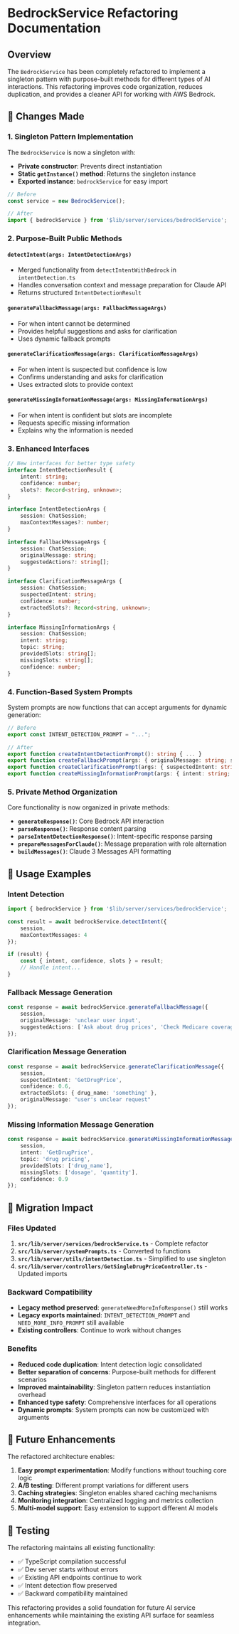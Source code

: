 # BedrockService Refactoring Documentation

## Overview

The `BedrockService` has been completely refactored to implement a singleton pattern with purpose-built methods for different types of AI interactions. This refactoring improves code organization, reduces duplication, and provides a cleaner API for working with AWS Bedrock.

## 🔄 **Changes Made**

### **1. Singleton Pattern Implementation**

The `BedrockService` is now a singleton with:

- **Private constructor**: Prevents direct instantiation
- **Static `getInstance()` method**: Returns the singleton instance
- **Exported instance**: `bedrockService` for easy import

```typescript
// Before
const service = new BedrockService();

// After
import { bedrockService } from '$lib/server/services/bedrockService';
```

### **2. Purpose-Built Public Methods**

#### **`detectIntent(args: IntentDetectionArgs)`**

- Merged functionality from `detectIntentWithBedrock` in `intentDetection.ts`
- Handles conversation context and message preparation for Claude API
- Returns structured `IntentDetectionResult`

#### **`generateFallbackMessage(args: FallbackMessageArgs)`**

- For when intent cannot be determined
- Provides helpful suggestions and asks for clarification
- Uses dynamic fallback prompts

#### **`generateClarificationMessage(args: ClarificationMessageArgs)`**

- For when intent is suspected but confidence is low
- Confirms understanding and asks for clarification
- Uses extracted slots to provide context

#### **`generateMissingInformationMessage(args: MissingInformationArgs)`**

- For when intent is confident but slots are incomplete
- Requests specific missing information
- Explains why the information is needed

### **3. Enhanced Interfaces**

```typescript
// New interfaces for better type safety
interface IntentDetectionResult {
	intent: string;
	confidence: number;
	slots?: Record<string, unknown>;
}

interface IntentDetectionArgs {
	session: ChatSession;
	maxContextMessages?: number;
}

interface FallbackMessageArgs {
	session: ChatSession;
	originalMessage: string;
	suggestedActions?: string[];
}

interface ClarificationMessageArgs {
	session: ChatSession;
	suspectedIntent: string;
	confidence: number;
	extractedSlots?: Record<string, unknown>;
}

interface MissingInformationArgs {
	session: ChatSession;
	intent: string;
	topic: string;
	providedSlots: string[];
	missingSlots: string[];
	confidence: number;
}
```

### **4. Function-Based System Prompts**

System prompts are now functions that can accept arguments for dynamic generation:

```typescript
// Before
export const INTENT_DETECTION_PROMPT = "...";

// After
export function createIntentDetectionPrompt(): string { ... }
export function createFallbackPrompt(args: { originalMessage: string; suggestedActions?: string[]; }): string { ... }
export function createClarificationPrompt(args: { suspectedIntent: string; confidence: number; extractedSlots?: Record<string, unknown>; originalMessage: string; }): string { ... }
export function createMissingInformationPrompt(args: { intent: string; topic: string; providedSlots: string[]; missingSlots: string[]; confidence: number; }): string { ... }
```

### **5. Private Method Organization**

Core functionality is now organized in private methods:

- **`generateResponse()`**: Core Bedrock API interaction
- **`parseResponse()`**: Response content parsing
- **`parseIntentDetectionResponse()`**: Intent-specific response parsing
- **`prepareMessagesForClaude()`**: Message preparation with role alternation
- **`buildMessages()`**: Claude 3 Messages API formatting

## 🎯 **Usage Examples**

### **Intent Detection**

```typescript
import { bedrockService } from '$lib/server/services/bedrockService';

const result = await bedrockService.detectIntent({
	session,
	maxContextMessages: 4
});

if (result) {
	const { intent, confidence, slots } = result;
	// Handle intent...
}
```

### **Fallback Message Generation**

```typescript
const response = await bedrockService.generateFallbackMessage({
	session,
	originalMessage: 'unclear user input',
	suggestedActions: ['Ask about drug prices', 'Check Medicare coverage', 'Find providers']
});
```

### **Clarification Message Generation**

```typescript
const response = await bedrockService.generateClarificationMessage({
	session,
	suspectedIntent: 'GetDrugPrice',
	confidence: 0.6,
	extractedSlots: { drug_name: 'something' },
	originalMessage: "user's unclear request"
});
```

### **Missing Information Message Generation**

```typescript
const response = await bedrockService.generateMissingInformationMessage({
	session,
	intent: 'GetDrugPrice',
	topic: 'drug pricing',
	providedSlots: ['drug_name'],
	missingSlots: ['dosage', 'quantity'],
	confidence: 0.9
});
```

## 🔧 **Migration Impact**

### **Files Updated**

1. **`src/lib/server/services/bedrockService.ts`** - Complete refactor
2. **`src/lib/server/systemPrompts.ts`** - Converted to functions
3. **`src/lib/server/utils/intentDetection.ts`** - Simplified to use singleton
4. **`src/lib/server/controllers/GetSingleDrugPriceController.ts`** - Updated imports

### **Backward Compatibility**

- **Legacy method preserved**: `generateNeedMoreInfoResponse()` still works
- **Legacy exports maintained**: `INTENT_DETECTION_PROMPT` and `NEED_MORE_INFO_PROMPT` still available
- **Existing controllers**: Continue to work without changes

### **Benefits**

- **Reduced code duplication**: Intent detection logic consolidated
- **Better separation of concerns**: Purpose-built methods for different scenarios
- **Improved maintainability**: Singleton pattern reduces instantiation overhead
- **Enhanced type safety**: Comprehensive interfaces for all operations
- **Dynamic prompts**: System prompts can now be customized with arguments

## 🚀 **Future Enhancements**

The refactored architecture enables:

1. **Easy prompt experimentation**: Modify functions without touching core logic
2. **A/B testing**: Different prompt variations for different users
3. **Caching strategies**: Singleton enables shared caching mechanisms
4. **Monitoring integration**: Centralized logging and metrics collection
5. **Multi-model support**: Easy extension to support different AI models

## 📝 **Testing**

The refactoring maintains all existing functionality:

- ✅ TypeScript compilation successful
- ✅ Dev server starts without errors
- ✅ Existing API endpoints continue to work
- ✅ Intent detection flow preserved
- ✅ Backward compatibility maintained

This refactoring provides a solid foundation for future AI service enhancements while maintaining the existing API surface for seamless integration.
